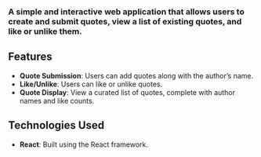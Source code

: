 
### A simple and interactive web application that allows users to create and submit quotes, view a list of existing quotes, and like or unlike them.

## Features
- **Quote Submission**: Users can add quotes along with the author’s name.
- **Like/Unlike**: Users can like or unlike quotes.
- **Quote Display**: View a curated list of quotes, complete with author names and like counts.


## Technologies Used
- **React**: Built using the React framework.
